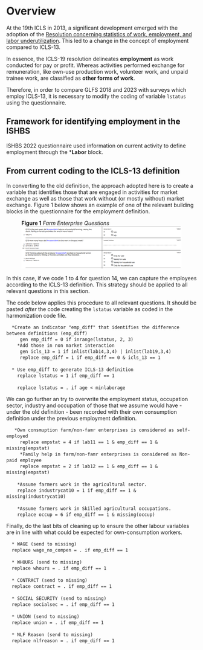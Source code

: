 # Overview

At the 19th ICLS in 2013, a significant development emerged with the adoption of the [Resolution concerning statistics of work, employment, and labor underutilization](https://www.ilo.org/resource/resolution-concerning-statistics-work-employment-and-labour). This led to a change in the concept of employment compared to ICLS-13.

In essence, the ICLS-19 resolution delineates **employment** as work conducted for pay or profit. Whereas activities performed exchange for remuneration, like own-use production work, volunteer work, and unpaid trainee work, are classified as **other forms of work**.

Therefore, in order to compare GLFS 2018 and 2023 with surveys which employ ICLS-13, it is necessary to modify the coding of  variable ```lstatus``` using the questionnaire.

## Framework for identifying employment in the ISHBS

ISHBS 2022 questionnaire used information on current activity to define employment through the ***Labor** block. 

## From current coding to the ICLS-13 definition

In converting to the old definition, the approach adopted here is to create a variable that identifies those that are engaged in activities for market exchange as well as those that work without (or mostly without) market exchange. Figure 1 below shows an example of one of the relevant building blocks in the questionnaire for the employment definition.

<figure>

<figcaption><b>Figure 1</b><i> Farm Enterprise Questions </i></figcaption>

<img src="utilities/farming_ownuse.png" alt="farming_ownuse"/>

</figure>

In this case, if we code 1 to 4 for question 14, we can capture the employees according to the ICLS-13 definition. This strategy should be applied to all relevant questions in this section.

The code below applies this procedure to all relevant questions. It should be pasted *after* the code creating the ```lstatus``` variable as coded in the harmonization code file. 

```     
  *Create an indicator "emp_diff" that identifies the difference between definitions (emp_diff)
	 gen emp_diff = 0 if inrange(lstatus, 2, 3)
	*Add those in non market interaction
	 gen icls_13 = 1 if inlist(lab14,3,4) | inlist(lab19,3,4) 
	 replace emp_diff = 1 if emp_diff == 0 & icls_13 == 1
  
  * Use emp_diff to generate ICLS-13 definition
	replace lstatus = 1 if emp_diff == 1
	
	replace lstatus = . if age < minlaborage
```
We can go further an try to overwrite the employment status, occupation sector, industry and occupation of those that we assume would have - under the old definition - been recorded with their own consumption definition under the previous employment definition.

```     
   *Own consmuption farm/non-famr enterprises is considered as self-employed
	 replace empstat = 4 if lab11 == 1 & emp_diff == 1 & missing(empstat)
	 *Family help in farm/non-famr enterprises is considered as Non-paid employee
	 replace empstat = 2 if lab12 == 1 & emp_diff == 1 & missing(empstat)
	 
	*Assume farmers work in the agricultural sector.
	replace industrycat10 = 1 if emp_diff == 1 & missing(industrycat10)
	
	*Assume farmers work in Skilled agricultural occupations.
	replace occup = 6 if emp_diff == 1 & missing(occup)
```
Finally, do the last bits of cleaning up to ensure the other labour variables are in line with what could be expected for own-consumption workers.

```
  * WAGE (send to missing)
  replace wage_no_compen = . if emp_diff == 1 
  
  * WHOURS (send to missing)
  replace whours = . if emp_diff == 1 
  
  * CONTRACT (send to missing)
  replace contract = . if emp_diff == 1 
  
  * SOCIAL SECURITY (send to missing)
  replace socialsec = . if emp_diff == 1
  
  * UNION (send to missing)
  replace union = . if emp_diff == 1 
  
  * NLF Reason (send to missing)
  replace nlfreason = . if emp_diff == 1 

```